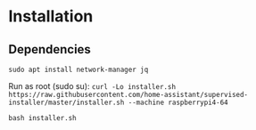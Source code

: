 
# Installation

## Dependencies
`sudo apt install network-manager jq`

Run as root (sudo su):
`curl -Lo installer.sh https://raw.githubusercontent.com/home-assistant/supervised-installer/master/installer.sh --machine raspberrypi4-64`

`bash installer.sh`
